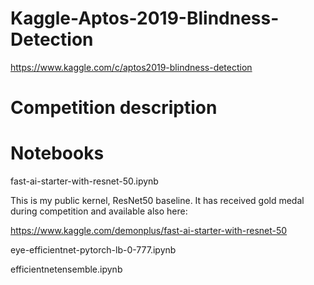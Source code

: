 # Kaggle-Aptos-2019-Blindness-Detection
https://www.kaggle.com/c/aptos2019-blindness-detection

# Competition description


# Notebooks

fast-ai-starter-with-resnet-50.ipynb

This is my public kernel, ResNet50 baseline. It has received gold medal during competition and available also here:

https://www.kaggle.com/demonplus/fast-ai-starter-with-resnet-50


eye-efficientnet-pytorch-lb-0-777.ipynb



efficientnetensemble.ipynb


